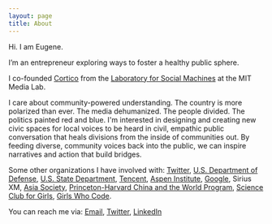 ```yaml
---
layout: page
title: About
---
```


Hi. I am Eugene.

I’m an entrepreneur exploring ways to foster a healthy public sphere.

I co-founded [Cortico](https://cortico.ai) from the [Laboratory for Social Machines](https://www.media.mit.edu/groups/social-machines/overview/) at the MIT Media Lab.

I care about community-powered understanding. The country is more polarized than ever. The media dehumanized. The people divided. The politics painted red and blue. I'm interested in designing and creating new civic spaces for local voices to be heard in civil, empathic public conversation that heals divisions from the inside of communities out. By feeding diverse, community voices back into the public, we can inspire narratives and action that build bridges.

Some other organizations I have involved with:
[Twitter](https://twitter.com/policy), [U.S. Department of Defense](https://policy.defense.gov/), [U.S. State Department](https://www.state.gov/discoverdiplomacy/explorer/places/170172.htm), [Tencent](https://careers.tencent.com/global/us/index.html), [Aspen Institute](https://www.aspeninstitute.org/programs/socrates-program/), [Google](https://diversity.google/commitments/communities/), Sirius XM, [Asia Society](https://asiasociety.org/asia21-young-leaders/class-2017), [Princeton-Harvard China and the World Program](https://cwp.princeton.edu/people/eugene-yi), [Science Club for Girls](https://www.scienceclubforgirls.org/), [Girls Who Code](https://girlswhocode.com/volunteer/).

You can reach me via: [Email](mailto:eugene@eugeneyi.org), [Twitter](https://twitter.com/eugeneyi), [LinkedIn](https://www.linkedin.com/in/yieugene/)
